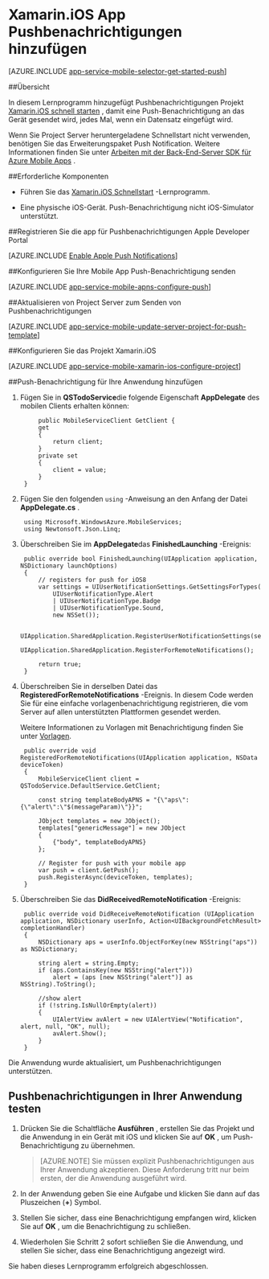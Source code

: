 <properties
    pageTitle="Xamarin.iOS app mit Azure App Service Pushbenachrichtigungen hinzufügen"
    description="Informationen Sie zum Azure App Service senden Pushbenachrichtigungen für Ihre Anwendung Xamarin.iOS"
    services="app-service\mobile"
    documentationCenter="xamarin"
    authors="ysxu"
    manager="dwrede"
    editor=""/>

<tags
    ms.service="app-service-mobile"
    ms.workload="mobile"
    ms.tgt_pltfrm="mobile-xamarin-ios"
    ms.devlang="dotnet"
    ms.topic="article"
    ms.date="10/12/2016"
    ms.author="yuaxu"/>

# <a name="add-push-notifications-to-your-xamarinios-app"></a>Xamarin.iOS App Pushbenachrichtigungen hinzufügen

[AZURE.INCLUDE [app-service-mobile-selector-get-started-push](../../includes/app-service-mobile-selector-get-started-push.md)]

##<a name="overview"></a>Übersicht

In diesem Lernprogramm hinzugefügt Pushbenachrichtigungen Projekt [Xamarin.iOS schnell starten](app-service-mobile-xamarin-ios-get-started.md) , damit eine Push-Benachrichtigung an das Gerät gesendet wird, jedes Mal, wenn ein Datensatz eingefügt wird.

Wenn Sie Project Server heruntergeladene Schnellstart nicht verwenden, benötigen Sie das Erweiterungspaket Push Notification. Weitere Informationen finden Sie unter [Arbeiten mit der Back-End-Server SDK für Azure Mobile Apps](app-service-mobile-dotnet-backend-how-to-use-server-sdk.md) .

##<a name="prerequisites"></a>Erforderliche Komponenten

* Führen Sie das [Xamarin.iOS Schnellstart](app-service-mobile-xamarin-ios-get-started.md) -Lernprogramm.

* Eine physische iOS-Gerät. Push-Benachrichtigung nicht iOS-Simulator unterstützt.

##<a name="register-the-app-for-push-notifications-on-apples-developer-portal"></a>Registrieren Sie die app für Pushbenachrichtigungen Apple Developer Portal

[AZURE.INCLUDE [Enable Apple Push Notifications](../../includes/enable-apple-push-notifications.md)]

##<a name="configure-your-mobile-app-to-send-push-notifications"></a>Konfigurieren Sie Ihre Mobile App Push-Benachrichtigung senden

[AZURE.INCLUDE [app-service-mobile-apns-configure-push](../../includes/app-service-mobile-apns-configure-push.md)]

##<a name="update-the-server-project-to-send-push-notifications"></a>Aktualisieren von Project Server zum Senden von Pushbenachrichtigungen

[AZURE.INCLUDE [app-service-mobile-update-server-project-for-push-template](../../includes/app-service-mobile-update-server-project-for-push-template.md)]

##<a name="configure-your-xamarinios-project"></a>Konfigurieren Sie das Projekt Xamarin.iOS

[AZURE.INCLUDE [app-service-mobile-xamarin-ios-configure-project](../../includes/app-service-mobile-xamarin-ios-configure-project.md)]

##<a name="add-push-notifications-to-your-app"></a>Push-Benachrichtigung für Ihre Anwendung hinzufügen

1. Fügen Sie in **QSTodoService**die folgende Eigenschaft **AppDelegate** des mobilen Clients erhalten können:

            public MobileServiceClient GetClient {
            get
            {
                return client;
            }
            private set
            {
                client = value;
            }
        }

1. Fügen Sie den folgenden `using` -Anweisung an den Anfang der Datei **AppDelegate.cs** .

        using Microsoft.WindowsAzure.MobileServices;
        using Newtonsoft.Json.Linq;

2. Überschreiben Sie im **AppDelegate**das **FinishedLaunching** -Ereignis:

        public override bool FinishedLaunching(UIApplication application, NSDictionary launchOptions)
        {
            // registers for push for iOS8
            var settings = UIUserNotificationSettings.GetSettingsForTypes(
                UIUserNotificationType.Alert
                | UIUserNotificationType.Badge
                | UIUserNotificationType.Sound,
                new NSSet());

            UIApplication.SharedApplication.RegisterUserNotificationSettings(settings);
            UIApplication.SharedApplication.RegisterForRemoteNotifications();

            return true;
        }

3. Überschreiben Sie in derselben Datei das **RegisteredForRemoteNotifications** -Ereignis. In diesem Code werden Sie für eine einfache vorlagenbenachrichtigung registrieren, die vom Server auf allen unterstützten Plattformen gesendet werden.

    Weitere Informationen zu Vorlagen mit Benachrichtigung finden Sie unter [Vorlagen](../notification-hubs/notification-hubs-templates-cross-platform-push-messages.md).


        public override void RegisteredForRemoteNotifications(UIApplication application, NSData deviceToken)
        {
            MobileServiceClient client = QSTodoService.DefaultService.GetClient;

            const string templateBodyAPNS = "{\"aps\":{\"alert\":\"$(messageParam)\"}}";

            JObject templates = new JObject();
            templates["genericMessage"] = new JObject
            {
                {"body", templateBodyAPNS}
            };

            // Register for push with your mobile app
            var push = client.GetPush();
            push.RegisterAsync(deviceToken, templates);
        }


4. Überschreiben Sie das **DidReceivedRemoteNotification** -Ereignis:

        public override void DidReceiveRemoteNotification (UIApplication application, NSDictionary userInfo, Action<UIBackgroundFetchResult> completionHandler)
        {
            NSDictionary aps = userInfo.ObjectForKey(new NSString("aps")) as NSDictionary;

            string alert = string.Empty;
            if (aps.ContainsKey(new NSString("alert")))
                alert = (aps [new NSString("alert")] as NSString).ToString();

            //show alert
            if (!string.IsNullOrEmpty(alert))
            {
                UIAlertView avAlert = new UIAlertView("Notification", alert, null, "OK", null);
                avAlert.Show();
            }
        }

Die Anwendung wurde aktualisiert, um Pushbenachrichtigungen unterstützen.

## <a name="test"></a>Pushbenachrichtigungen in Ihrer Anwendung testen

1. Drücken Sie die Schaltfläche **Ausführen** , erstellen Sie das Projekt und die Anwendung in ein Gerät mit iOS und klicken Sie auf **OK** , um Push-Benachrichtigung zu übernehmen.

    > [AZURE.NOTE] Sie müssen explizit Pushbenachrichtigungen aus Ihrer Anwendung akzeptieren. Diese Anforderung tritt nur beim ersten, der die Anwendung ausgeführt wird.

2. In der Anwendung geben Sie eine Aufgabe und klicken Sie dann auf das Pluszeichen (**+**) Symbol.

3. Stellen Sie sicher, dass eine Benachrichtigung empfangen wird, klicken Sie auf **OK** , um die Benachrichtigung zu schließen.

4. Wiederholen Sie Schritt 2 sofort schließen Sie die Anwendung, und stellen Sie sicher, dass eine Benachrichtigung angezeigt wird.

Sie haben dieses Lernprogramm erfolgreich abgeschlossen.

<!-- Images. -->

<!-- URLs. -->



